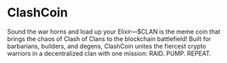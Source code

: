 # ClashCoin
Sound the war horns and load up your Elixir—$CLAN is the meme coin that brings the chaos of Clash of Clans to the blockchain battlefield!  Built for barbarians, builders, and degens, ClashCoin unites the fiercest crypto warriors in a decentralized clan with one mission: RAID. PUMP. REPEAT.
